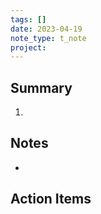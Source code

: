```yaml
---
tags: []
date: 2023-04-19
note_type: t_note
project:
---
```


## Summary
1. 

## Notes
* 


## Action Items
